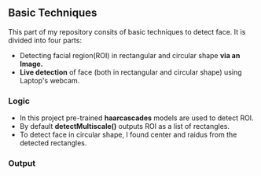 ## **Basic Techniques**

This part of my repository consits of basic techniques to detect face. It is divided into four parts:

* Detecting facial region(ROI) in rectangular and circular shape **via an Image.**
* **Live detection** of face (both in rectangular and circular shape) using Laptop's webcam.

### **Logic**

* In this project pre-trained **haarcascades** models are used to detect ROI. 
* By default **detectMultiscale()** outputs ROI as a list of rectangles.
* To detect face in circular shape, I found center and raidus from the detected rectangles.

### **Output**

